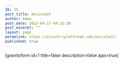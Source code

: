 ```yaml
---
ID: 15
post_title: Assistant
author: Emma
post_date: 2015-04-17 04:32:58
post_excerpt: ""
layout: page
permalink: https://eisontriplethread.com/assistant/
published: true
---
```

[gravityform id=1 title=false description=false ajax=true]
